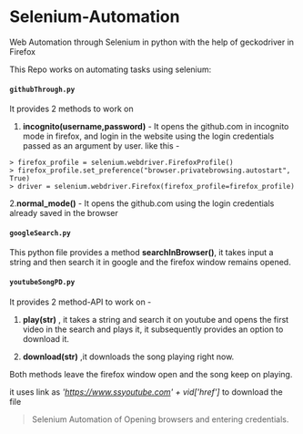 # Selenium-Automation
Web Automation through Selenium in python with the help of geckodriver in Firefox

This Repo works on automating tasks using selenium:

#### `githubThrough.py`

It provides 2 methods to work on 

1. **incognito(username,password)** - It opens the github.com in incognito mode in firefox, and login in the website using the login credentials passed as an argument by user.
like this - 

```
> firefox_profile = selenium.webdriver.FirefoxProfile()
> firefox_profile.set_preference("browser.privatebrowsing.autostart", True)
> driver = selenium.webdriver.Firefox(firefox_profile=firefox_profile)
```

2.**normal_mode()** - It opens the github.com using the login credentials already saved in the browser

#### `googleSearch.py`

This python file provides a method **searchInBrowser()**, it takes input a string and then search it in google and the firefox window remains opened.

#### `youtubeSongPD.py`

It provides 2 method-API to work on - 

1. **play(str)** , it takes a string and search it on youtube and opens the first video in the search and plays it, it subsequently provides an option to download it.

2. **download(str)** ,it downloads the song playing right now.

Both methods leave the firefox window open and the song keep on playing.

it uses link as _'https://www.ssyoutube.com' + vid['href']_ to download the file


>Selenium Automation of Opening browsers and entering credentials.

